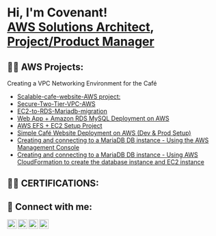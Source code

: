 <h1>Hi, I'm Covenant! <br/><a href="https://github.com/joshmadakor1">AWS Solutions Architect</a>, <a href="https://www.linkedin.com/in/joshmadakor/">Project/Product Manager</a>

<h2>👨‍💻 AWS Projects:</h2>Creating a VPC Networking Environment for the Café

- [Scalable-cafe-website-AWS project:](https://github.com/CovenantUrch/Scalable-Cafe-Website-AWS)
- [Secure-Two-Tier-VPC-AWS](https://github.com/CovenantUrch/Secure-Two-Tier-VPC-AWS)
- [EC2-to-RDS-Mariadb-migration](https://github.com/CovenantUrch/ec2-to-rds-mariadb-migration)
- [ Web App + Amazon RDS MySQL Deployment on AWS](https://github.com/CovenantUrch/RDS-mysql-webapp-on-aws)
- [AWS EFS + EC2 Setup Project](https://github.com/CovenantUrch/aws-efs-ec2-setup)
- [Simple Café Website Deployment on AWS (Dev & Prod Setup)](https://github.com/CovenantUrch/aws-cafe-ordering-app)
- [Creating and connecting to a MariaDB DB instance - Using the AWS Management Console](https://github.com/CovenantUrch/AWS---Mariadb)
- [Creating and connecting to a MariaDB DB instance - Using AWS CloudFormation to create the database instance and EC2 instance](https://github.com/CovenantUrch/MariaDB2)

<h2>👨‍💻 CERTIFICATIONS:</h2>
 

<h2> 🤳 Connect with me:</h2>

[<img align="left" alt="JoshMadakor | YouTube" width="22px" src="https://cdn.jsdelivr.net/npm/simple-icons@v3/icons/youtube.svg" />][youtube]
[<img align="left" alt="JoshMadakor | Twitter" width="22px" src="https://cdn.jsdelivr.net/npm/simple-icons@v3/icons/twitter.svg" />][twitter]
[<img align="left" alt="JoshMadakor | LinkedIn" width="22px" src="https://cdn.jsdelivr.net/npm/simple-icons@v3/icons/linkedin.svg" />][linkedin]
[<img align="left" alt="JoshMadakor | Instagram" width="22px" src="https://cdn.jsdelivr.net/npm/simple-icons@v3/icons/instagram.svg" />][instagram]

[twitter]: https://twitter.com/joshmadakor
[youtube]: https://www.youtube.com/c/joshmadakor
[instagram]: https://www.instagram.com/joshmadakor/
[linkedin]: https://linkedin.com/in/joshmadakor

<!--
**joshmadakor1/joshmadakor1** is a ✨ _special_ ✨ repository because its `README.md` (this file) appears on your GitHub profile.

Here are some ideas to get you started:

- 🔭 I’m currently working on ...
- 🌱 I’m currently learning ...
- 👯 I’m looking to collaborate on ...
- 🤔 I’m looking for help with ...
- 💬 Ask me about ...
- 📫 How to reach me: ...
- 😄 Pronouns: ...
- ⚡ Fun fact: ...
-->
